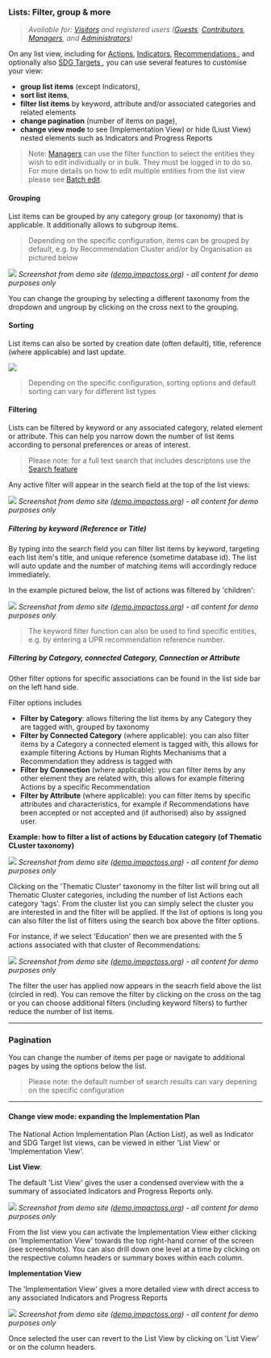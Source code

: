### Lists: Filter, group & more

> _Available for: [Visitors](/visitors/visitor.md) and registered users ([Guests](/guests/guest.md), [Contributors](/contributors/contributor.md), [Managers](/managers/manager.md), and [Administrators](/admins/admin.md))_

On any list view, including for [Actions](/visitors/actions.md), [Indicators](/visitors/indicators.md), [Recommendations ](/visitors/recommendations.md), and optionally also [SDG Targets ](/visitors/sdg-targets.md), you can use several features to customise your view:

* **group list items** (except Indicators),
* **sort list items**,
* **filter list items** by keyword, attribute and/or associated categories and related elements
* **change pagination** (number of items on page),
* **change view mode** to see (Implementation View) or hide (Liust View) nested elements such as Indicators and Progress Reports

> Note: [Managers](/managers/manager.md) can use the filter function to select the entities they wish to edit individually or in bulk. They must be logged in to do so. For more details on how to edit multiple entities from the list view please see [Batch edit](/managers/batch-edit.md).

#### Grouping

List items can be grouped by any category group (or taxonomy) that is applicable. It additionally allows to subgroup items.

> Depending on the specific configuration, items can be grouped by default, e.g. by Recommendation Cluster and/or by Organisation as pictured below

![](/assets/v-actions-grouping.png)
_Screenshot from demo site ([demo.impactoss.org](https://demo.impactoss.org)) - all content for demo purposes only_

You can change the grouping by selecting a different taxonomy from the dropdown and ungroup by clicking on the cross next to the grouping.

#### Sorting

List items can also be sorted by creation date (often default), title, reference (where applicable) and last update.

![](/assets/v-action-list-sorting.png)

> Depending on the specific configuration, sorting options and default sorting can vary for different list types

#### Filtering

Lists can be filtered by keyword or any associated category, related element or attribute. This can help you narrow down the number of list items according to personal preferences or areas of interest.

> Please note: for a full text search that includes descriptons use the [Search feature](/visitors/search.md)

Any active filter will appear in the search field at the top of the list views:

![](/assets/v-action-list-seach.png)
_Screenshot from demo site ([demo.impactoss.org](https://demo.impactoss.org)) - all content for demo purposes only_

##### Filtering by keyword (Reference or Title)

By typing into the search field you can filter list items by keyword, targeting each list item's title, and unique reference (sometime database id). The list will auto update and the number of matching items will accordingly reduce immediately.

In the example pictured below, the list of actions was filtered by 'children':

![](/assets/v-list-search.png)
_Screenshot from demo site ([demo.impactoss.org](https://demo.impactoss.org)) - all content for demo purposes only_

> The keyword filter function can also be used to find specific entities, e.g. by entering a UPR recommendation reference number.

##### Filtering by Category, connected Category, Connection or Attribute

Other filter options for specific associations can be found in the list side bar on the left hand side.

Filter options includes
* **Filter by Category**: allows filtering the list items by any Category they are tagged with, grouped by taxonomy
* **Filter by Connected Category** (where applicable): you can also filter items by a Category a connected element is tagged with, this allows for example filtering Actions by Human Rights Mechanisms that a Recommendation they address is tagged with
* **Filter by Connection** (where applicable): you can filter items by any other element they are related with, this allows for example filtering Actions by a specific Recommendation
* **Filter by Attribute** (where applicable): you can filter items by specific attributes and characteristics, for example if Recommendations have been accepted or not accepted and (if authorised) also by assigned user.

**Example: how to filter a list of actions by Education category (of Thematic CLuster taxonomy)**

![](/assets/v-list-filter.png)
_Screenshot from demo site ([demo.impactoss.org](https://demo.impactoss.org)) - all content for demo purposes only_

Clicking on the 'Thematic Cluster' taxonomy in the filter list will bring out all Thematic Cluster  categories, including the number of list Actions each category 'tags'. From the cluster list you can simply select the cluster you are interested in and the filter will be applied. If the list of options is long you can also filter the list of filters using the search box above the filter options.

For instance, if we select 'Education' then we are presented with the 5 actions associated with that cluster of Recommendations:

![](/assets/v-list-filtered.png)
_Screenshot from demo site ([demo.impactoss.org](https://demo.impactoss.org)) - all content for demo purposes only_

The filter the user has applied now appears in the seacrh field above the list (circled in red). You can remove the filter by clicking on the cross on the tag or you can choose additional filters (including keyword filters) to further reduce the number of list items.

---

### Pagination

You can change the number of items per page or navigate to additional pages by using the options below the list.

> Please note: the default number of search results can vary depening on the specific configuration

---

#### Change view mode: expanding the Implementation Plan

The National Action Implementation Plan (Action List), as well as Indicator and SDG Target list views, can be viewed in either 'List View' or 'Implementation View'.

**List View**:

The default 'List View' gives the user a condensed overview with the a summary of associated Indicators and Progress Reports only.

![](/assets/v-impl-list-view.png)
_Screenshot from demo site ([demo.impactoss.org](https://demo.impactoss.org)) - all content for demo purposes only_

From the list view you can activate the Implementation View either clicking on 'Implementation View' towards the top right-hand corner of the screen (see screenshots). You can also drill down one level at a time by clicking on the respective column headers or summary boxes within each column.

**Implementation View**

The 'Implementation View' gives a more detailed view with direct access to any associated Indicators and Progress Reports

![](/assets/v-impl-extended-view.png)
_Screenshot from demo site ([demo.impactoss.org](https://demo.impactoss.org)) - all content for demo purposes only_

Once selected the user can revert to the List View by clicking on 'List View' or on the column headers.
